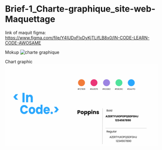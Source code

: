 # Brief-1_Charte-graphique_site-web-Maquettage

 link of maquit figma: https://www.figma.com/file/Y4IUDxFlxDyKjTLifLB8x0/IN-CODE-LEARN-CODE-AWOSAME
 
 Mokup
 <img src="mokup.png" alt="charte graphique" />
 
 Chart graphic
 <img src="charte graphique.png" alt="charte graphique" />

